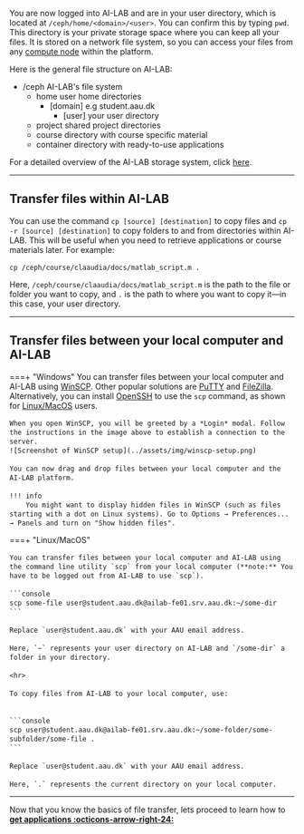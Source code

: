 You are now logged into AI-LAB and are in your user directory, which is located at `/ceph/home/<domain>/<user>`. You can confirm this by typing `pwd`. This directory is your private storage space where you can keep all your files. It is stored on a network file system, so you can access your files from any [compute node](../help-and-resources/glossery.md#compute-nodes) within the platform.

Here is the general file structure on AI-LAB:

<div class="tree">
	<ul>
	<li><i class="fa fa-folder-open"></i> /ceph <span>AI-LAB's file system</span>
		<ul>
		<li><i class="fa fa-folder-open"></i> home <span>user home directories</span>
			<ul>
			<li><i class="fa fa-folder-open"></i> [domain] <span>e.g student.aau.dk</span>
				<ul>
				<li><i class="fa fa-folder"></i> [user] <span>your user directory </span>
				</li>
				</ul>
			</li>
			</ul>
		</li>
		<li><i class="fa fa-folder-open"></i> project <span>shared project directories</span>
		</li>
		<li><i class="fa fa-folder-open"></i> course <span>directory with course specific material</span>
		</li>
		<li><i class="fa fa-folder-open"></i> container <span>directory with ready-to-use applications</span>
		</li>
		</ul>
	</li>
	</ul>
</div>

For a detailed overview of the AI-LAB storage system, click [here](../system-overview/storage.md).

<hr>

## Transfer files within AI-LAB
You can use the command `cp [source] [destination]` to copy files and `cp -r [source] [destination]` to copy folders to and from directories within AI-LAB. This will be useful when you need to retrieve applications or course materials later. For example:

```
cp /ceph/course/claaudia/docs/matlab_script.m .
```

Here, `/ceph/course/claaudia/docs/matlab_script.m` is the path to the file or folder you want to copy, and `.` is the path to where you want to copy it—in this case, your user directory.

<hr>

## Transfer files between your local computer and AI-LAB

===+ "Windows"
	You can transfer files between your local computer and AI-LAB using [WinSCP](https://winscp.net/eng/download.php). Other popular solutions are [PuTTY](https://www.putty.org/) and [FileZilla](https://filezilla-project.org/). Alternatively, you can install [OpenSSH](https://learn.microsoft.com/en-us/windows-server/administration/openssh/openssh_install_firstuse?tabs=gui) to use the `scp` command, as shown for [Linux/MacOS](#__tabbed_1_2) users.

	When you open WinSCP, you will be greeted by a *Login* modal. Follow the instructions in the image above to establish a connection to the server.
	![Screenshot of WinSCP setup](../assets/img/winscp-setup.png)
		
	You can now drag and drop files between your local computer and the AI-LAB platform.

	!!! info
		You might want to display hidden files in WinSCP (such as files starting with a dot on Linux systems). Go to Options → Preferences... → Panels and turn on "Show hidden files".

===+ "Linux/MacOS"

	You can transfer files between your local computer and AI-LAB using the command line utility `scp` from your local computer (**note:** You have to be logged out from AI-LAB to use `scp`).

	```console
	scp some-file user@student.aau.dk@ailab-fe01.srv.aau.dk:~/some-dir
	```

	Replace `user@student.aau.dk` with your AAU email address.
	
	Here, `~` represents your user directory on AI-LAB and `/some-dir` a folder in your directory. 

	<hr>

	To copy files from AI-LAB to your local computer, use:


	```console
	scp user@student.aau.dk@ailab-fe01.srv.aau.dk:~/some-folder/some-subfolder/some-file .
	```

	Replace `user@student.aau.dk` with your AAU email address.

	Here, `.` represents the current directory on your local computer.


<hr>

Now that you know the basics of file transfer, lets proceed to learn how to [**get applications :octicons-arrow-right-24:**](getting-applications.md)